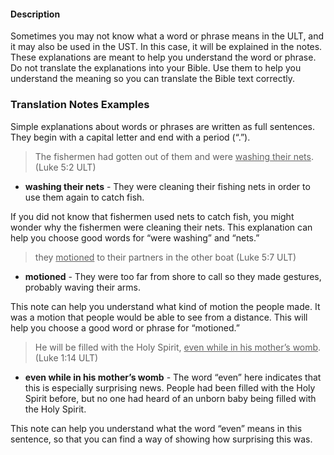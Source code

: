 
#### Description

Sometimes you may not know what a word or phrase means in the ULT, and it may also be used in the UST. In this case, it will be explained in the notes. These explanations are meant to help you understand the word or phrase. Do not translate the explanations into your Bible. Use them to help you understand the meaning so you can translate the Bible text correctly.

### Translation Notes Examples

Simple explanations about words or phrases are written as full sentences. They begin with a capital letter and end with a period (“.”).
> The fishermen had gotten out of them and were <u>washing their nets</u>.(Luke 5:2 ULT)

* **washing their nets** - They were cleaning their fishing nets in order to use them again to catch fish.

If you did not know that fishermen used nets to catch fish, you might wonder why the fishermen were cleaning their nets. This explanation can help you choose good words for “were washing” and “nets.”

> they <u>motioned</u> to their partners in the other boat  (Luke 5:7 ULT)

* **motioned** - They were too far from shore to call so they made gestures, probably waving their arms.

This note can help you understand what kind of motion the people made. It was a motion that people would be able to see from a distance. This will help you choose a good word or phrase for “motioned.”

> He will be filled with the Holy Spirit, <u>even while in his mother’s womb</u>. (Luke 1:14 ULT)

* **even while in his mother’s womb** - The word “even” here indicates that this is especially surprising news. People had been filled with the Holy Spirit before, but no one had heard of an unborn baby being filled with the Holy Spirit.

This note can help you understand what the word “even” means in this sentence, so that you can find a way of showing how surprising this was.
